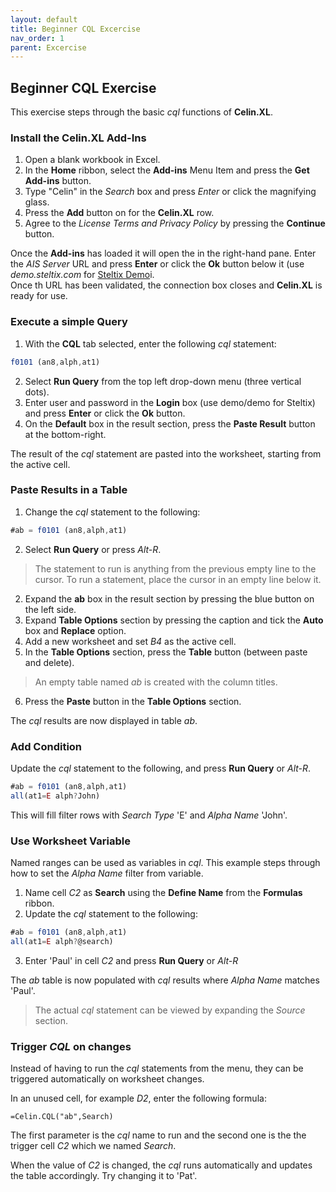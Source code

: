 ```yaml
---
layout: default
title: Beginner CQL Excercise
nav_order: 1
parent: Excercise
---
```


## Beginner CQL Exercise

This exercise steps through the basic *cql* functions of **Celin.XL**.

### Install the Celin.XL Add-Ins

1. Open a blank workbook in Excel.
2. In the **Home** ribbon, select the **Add-ins** Menu Item and press the **Get Add-ins** button.
3. Type "Celin" in the *Search* box and press *Enter* or click the magnifying glass.
4. Press the **Add** button on for the **Celin.XL** row.
5. Agree to the *License Terms and Privacy Policy* by pressing the **Continue** button.

Once the **Add-ins** has loaded it will open the in the right-hand pane.  Enter the *AIS Server* URL and press **Enter** or click the **Ok** button below it (use *demo.steltix.com* for [Steltix Demo](https::/demo.steltix.com)i.  
Once th URL has been validated, the connection box closes and **Celin.XL** is ready for use.

### Execute a simple Query

1. With the **CQL** tab selected, enter the following *cql* statement:
```js
f0101 (an8,alph,at1)
```
2. Select **Run Query** from the top left drop-down menu (three vertical dots).
3. Enter user and password in the **Login** box (use demo/demo for Steltix) and press **Enter** or click the **Ok** button.
4. On the **Default** box in the result section, press the **Paste Result** button at the bottom-right.

The result of the *cql* statement are pasted into the worksheet, starting from the active cell.

### Paste Results in a Table

1. Change the *cql* statement to the following:
```js
#ab = f0101 (an8,alph,at1)
```
2. Select **Run Query** or press *Alt-R*.
> The statement to run is anything from the previous empty line to the cursor.  To run a statement, place the cursor in an empty line below it.
2. Expand the **ab** box in the result section by pressing the blue button on the left side.
3. Expand **Table Options** section by pressing the caption and tick the **Auto** box and **Replace** option.
4. Add a new worksheet and set *B4* as the active cell.
5. In the **Table Options** section, press the **Table** button (between paste and delete).
> An empty table named *ab* is created with the column titles.
6. Press the **Paste** button in the **Table Options** section.

The *cql* results are now displayed in table *ab*.

### Add Condition

Update the *cql* statement to the following, and press **Run Query** or *Alt-R*.

```js
#ab = f0101 (an8,alph,at1)
all(at1=E alph?John)
```

This will fill filter rows with *Search Type* 'E' and *Alpha Name* 'John'.

### Use Worksheet Variable

Named ranges can be used as variables in *cql*.  This example steps through how to set the *Alpha Name* filter from variable.

1. Name cell *C2* as **Search** using the **Define Name** from the **Formulas** ribbon.
2. Update the *cql* statement to the following:
```js
#ab = f0101 (an8,alph,at1)
all(at1=E alph?@search)
```
3. Enter 'Paul' in cell *C2* and press **Run Query** or *Alt-R*

The *ab* table is now populated with *cql* results where *Alpha Name* matches 'Paul'.

> The actual *cql* statement can be viewed by expanding the *Source* section.

### Trigger *CQL* on changes

Instead of having to run the *cql* statements from the menu, they can be triggered automatically on worksheet changes.

In an unused cell, for example *D2*, enter the following formula:
```excel
=Celin.CQL("ab",Search)
```
The first parameter is the *cql* name to run and the second one is the the trigger cell *C2* which we named *Search*.  

When the value of *C2* is changed, the *cql* runs automatically and updates the table accordingly.  Try changing it to 'Pat'.
